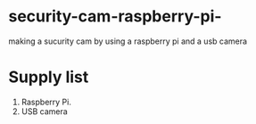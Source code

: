 # security-cam-raspberry-pi-
making a sucurity cam by using a raspberry pi and a usb camera
# Supply list
1. Raspberry Pi.
2. USB camera
